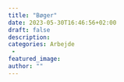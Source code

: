 ```yaml
---
title: "Bøger"
date: 2023-05-30T16:46:56+02:00
draft: false
description:
categories: Arbejde
 -
featured_image:
author: ""
---
```


